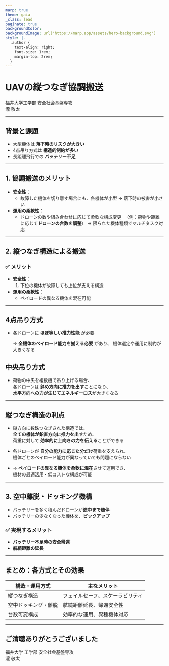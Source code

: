 ```yaml
---
marp: true
theme: gaia
_class: lead
paginate: true
backgroundColor: 
backgroundImage: url('https://marp.app/assets/hero-background.svg')
style: |-
  .author {
    text-align: right;
    font-size: 1rem;
    margin-top: 2rem;
  }
---
```


# UAVの縦つなぎ協調搬送

<div class="author">
  福井大学工学部 安全社会基盤専攻<br>
  瀧&nbsp;敬太
</div>

---

## 背景と課題

- 大型機体は **落下時のリスクが大きい**
- 4点吊り方式は **構造的制約が多い**
- 長距離飛行での **バッテリー不足**

---

## 1. 協調搬送のメリット

- **安全性**：
  - 故障した機体を切り離す場合にも、各機体が小型
     → 落下時の被害が小さい
- **運用の柔軟性**：
  - ドローンの数や組み合わせに応じて柔軟な構成変更
  　（例：荷物や距離に応じて**ドローンの台数を調整**）
     → 限られた機体種類でマルチタスク対応
    
---
## 2. 縦つなぎ構造による搬送

### ✅ メリット

- **安全性**：
  1. 下位の機体が故障しても上位が支える構造
- **運用の柔軟性**：
  - ペイロードの異なる機体を混在可能

---

## 4点吊り方式

- 各ドローンに **ほぼ等しい推力性能** が必要

  → **全機体のペイロード能力を揃える必要** があり、
  機体選定や運用に制約が大きくなる

## 中央吊り方式

- 荷物の中央を複数機で吊り上げる場合、  
  各ドローンは **斜め方向に推力を出す**ことになり、  
  **水平方向への力が生じてエネルギーロス**が大きくなる


---

## 縦つなぎ構造の利点

- 縦方向に数珠つなぎされた構造では、  
  **全ての機体が鉛直方向に推力を出す**ため、  
  荷重に対して **効率的に上向きの力を伝える**ことができる

- 各ドローンが **自分の能力に応じた分だけ**荷重を支えられ、  
  機体ごとのペイロード能力が異なっていても問題にならない

- → **ペイロードの異なる機体を柔軟に混在**させて運用でき、  
  機材の最適活用・低コストな構成が可能



---

## 3. 空中離脱・ドッキング機構

- バッテリーを多く積んだドローンが**途中まで随伴**
- バッテリーの少なくなった機体を、**ピックアップ**

### ✅ 実現するメリット

- **バッテリー不足時の安全帰還**
- **航続距離の延長**
<!-- - 剛体でのドッキング不要 → **制御が安定・安全性が高い** -->

---

## まとめ：各方式とその効果

| 構造・運用方式             | 主なメリット                              |
|----------------------------|-------------------------------------------|
| 縦つなぎ構造               | フェイルセーフ、スケーラビリティ          |
| 空中ドッキング・離脱       | 航続距離延長、帰還安全性                  |
| 台数可変構成               | 効率的な運用、異種機体対応                |

---

## ご清聴ありがとうございました

<div class="author">
  福井大学 工学部 安全社会基盤専攻<br>
  瀧&nbsp;敬太
</div>
